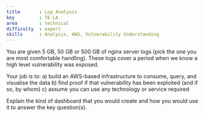 ```yaml
---
title       : Log Analysis
key         : TE-LA
area        : technical
difficulty  : expert
skills      : Analysis, AWS, Vulnerability Understanding
---
```


You are given 5 GB, 50 GB or 500 GB of nginx server logs (pick the one you are most comfortable handling). These logs cover a period when we know a high level vulnerability was exposed.

Your job is to:
a) build an AWS-based infrastructure to consume, query, and visualise the data
b) find proof if that vulnerability has been exploited (and if so, by whom)
c) assume you can use any technology or service required 

Explain the kind of dashboard that you would create and how you would use it to answer the key question(s).
